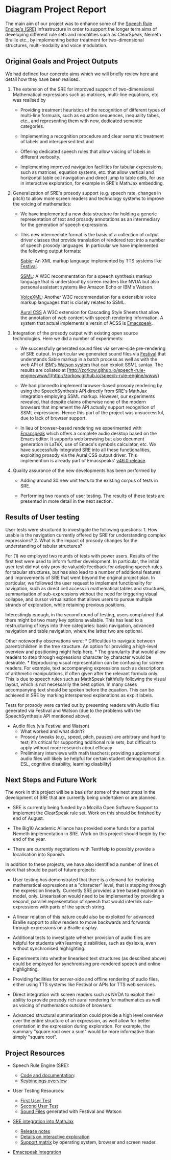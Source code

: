 # Diagram Project Report 

The main aim of our project was to enhance some of the
[Speech Rule Engine's (SRE)](https://github.com/zorkow/speech-rule-engine)
infrastructure in order to support the longer term aims of developing different
rule sets and modalities such as ClearSpeak, Nemeth Braille etc., by
implementing better treatment for two-dimensional structures, multi-modality and
voice modulation.
    

## Original Goals and Project Outputs

We had defined four concrete aims which we will briefly review here and detail
how they have been realised.


1. The extension of the SRE for improved support of two-dimensional Mathematical
expressions such as matrices, multi-line equations, etc. was realised by

    * Providing treatment heuristics of the recognition of different types of
      multi-line formuals, such as equation sequences, inequality tabes, etc.,
      and representing them with new, dedicated semantic categories.

    * Implementing a recognition procedure and clear semantic treatment of
      labels and interspersed text and

    * Offering dedicated speech rules that allow voicing of labels in different
      verbosity.

    * Implementing improved navigation facilities for tabular expressions, such
      as matrices, equation systems, etc. that allow vertical and horizontal
      table cell navigation and direct jump to table cells, for use in
      interactive exploration, for example in SRE's MathJax embedding.

1. Generalization of SRE's prosody support (e.g. speech rate, changes in pitch)
to allow more screen readers and technology systems to improve the voicing of
mathematics:
   
     * We have implemented a new data structure for holding a generic
       representation of text and prosody annotations as an intermediary for the
       generation of speech expressions.
   
     * This new intermediate format is the basis of a collection of output driver
       classes that provide translation of rendered text into a number of speech
       prosody languages. In particular we have implemented the following output
       formats:

       [Sable](http://clas.mq.edu.au/speech/synthesis/sable/sabpap.html): An
             XML markup language implemented by TTS systems like
             [Festival](https://en.wikipedia.org/wiki/Festival_Speech_Synthesis_System).
       
       [SSML](https://www.w3.org/TR/speech-synthesis/): A W3C
         recommentation for a speech synthesis markup language that is
         understood by screen readers like NVDA but also personal assistant
         systems like Amazon Echo or IBM's Watson.
       
       [VoiceXML](https://www.w3.org/TR/voicexml20/): Another W3C
         recommendation for a extensible voice markup languages that is closely
         related to SSML.
         
       [Aural CSS](https://www.w3.org/TR/CSS21/aural.html) A W3C extension
         for Cascading Style Sheets that allow the annotation of web content
         with speech rendering information. A system that actual implements a
         versin of ACSS is [Emacspeak](https://en.wikipedia.org/wiki/Emacspeak).
       

1. Integration of the prosody output with existing open source
   technologies. Here we did a number of experiments:

    * We successfully generated sound files via server-side pre-rendering of SRE
      output. In particular we generated sound files via
      [Festival](https://en.wikipedia.org/wiki/Festival_Speech_Synthesis_System)
      that understands Sable markup in a batch process as well as with the web
      API of [IBM's Watson system](https://text-to-speech-demo.mybluemix.net/)
      that can exploit SSML syntax. The results are collated at
      [http://zorkow.github.io/speech-rule-engine/www/](http://zorkow.github.io/speech-rule-engine/www/)

    * We had plannedto implement browser-based prosody rendering by using the
      SpeechSynthesis API directly from SRE's MathJax integration employing SSML
      markup. However, our experiments revealed, that despite claims otherwise
      none of the modern browsers that implement the API actually support
      recognition of SSML expressions. Hence this part of the project was
      unsuccessful, due to lack of browser support.

    * In lieu of browser-based rendering we experimented with
      [Emacspeak](https://en.wikipedia.org/wiki/Emacspeak) which offers a
      complete audio desktop based on the Emacs editor. It supports web browsing
      but also document generation in LaTeX, use of Emacs's symbols calculator,
      etc.  We have successfully integrated SRE into all these functionalities,
      exploiting prosody via the Aural CSS output driver. This implemention is
      already part of Emacspeaks'
      [v46.0 release](http://emacspeak.sourceforge.net/releases/release-46.0.html).


1. Quality assurance of the new developments has been performed by 

    * Adding around 30 new unit tests to the existing corpus of tests in SRE.

    * Performing two rounds of user testing. The results of these tests are
      presented in more detail in the next section.


## Results of User testing

User tests were structured to investigate the following questions:
    1. How usable is the navigation currently offered by SRE for understanding complex expressions?
    2. What is the impact of prosody changes for the understanding of tabular structures?

For (1) we employed two rounds of tests with power users.  Results of the first
test were used to inform further development.  In particular, the initial user
test did not only provide valuable feedback for adapting speech rules for
tabular structures, but has also lead to a number of additional features and
improvements of SRE that went beyond the original project plan. In particular,
we followed the user request to implement functionality for navigation, such as
direct cell access in mathematical tables and structures, summarisation of
sub-expressions without the need for triggering visual collapse, and cursor
virtualisation that allows users to pursue multiple strands of exploration,
while retaining previous positions.

Interestingly enough, in the second round of testing, users complained that
there might be two many key options available. This has lead to a restructuring
of keys into three categories: basic navigation, advanced navigation and table
navigation, where the latter two are optional. 

Other noteworthy observations were:
    * Difficulties to navigate between parent/children in the tree structure. An
      option for providing a high-level overview and positioning might help here.
	* The granularity that would allow readers to step through expressions
      character by character would be desirable.
	* Reproducing visual representation can be confusing for screen readers. For
      example, text accompanying expressions such as descriptions of arithmetic
      manipulations, if often given after the relevant formula only. This is due
      to speech rules such as MathSpeak faithfully following the visual layout,
      which is not necessarily the best option. In many cases accompanying text
      should be spoken before the equation. This can be achieved in SRE by
      marking interspersed explanations as explit labels.

Tests for prosody were carried out by presenting readers with Audio files
generated via Festival and Watson (due to the problems with the SpeechSynthesis
API mentioned above).

* Audio files (via Festival and Watson)
	* What worked and what didn’t?
	* Prosody tweaks (e.g., speed, pitch, pauses) are arbitrary and hard to test; it’s critical for supporting additional rule sets, but difficult to apply without more research about efficacy
	* Preliminary interviews with math teachers: providing supplemental audio files will likely be helpful for certain student demographics (i.e. ESL, cognitive disability, learning disability)


## Next Steps and Future Work

The work in this project will be a basis for some of the next steps in the
development of SRE that are currently being undertaken or are planned.

* SRE is currently being funded by a Mozilla Open Software Support to implement
  the ClearSpeak rule set. Work on this should be finished by end of August.

* The Big10 Academic Alliance has provided some funds for a partial Nemeth
  implementation in SRE. Work on this project should begin by the end of the
  year.

* There are currently negotations with TextHelp to possibly provide a
  localisation into Spanish.

In addition to these projects, we have also identified a number of lines of work
that should be part of future projects:

* User testing has demonstrated that there is a demand for exploring
  mathematical expressions at a "character" level, that is stepping through the
  expression linearly. Currently SRE provides a tree based exploration model,
  only. Linearisation would need to be implemented by providing a second,
  parallel representation of speech that would interlink sub-expressions with
  parts of the speech string.
  
* A linear relation of this nature could also be exploited for advanced Braille
  support to allow readers to move backwards and forwards through expressions on
  a Braille display.

* Additional tests to investigate whether provision of audio files are helpful
  for students with learning disabilities, such as dyslexia, even without
  synchronised highlighting.
  
* Experiments into whether linearised text structures (as described above) could
  be employed for synchronising pre-rendered speech and online highlighting.

* Providing facilities for server-side and offline rendering of audio files,
  either using TTS systems like Festival or APIs for TTS web services.

* Direct integration with screen readers such as NVDA to exploit their ability
  to provide prosody rich aural rendering for mathematics as well as voicing of
  mathematics outside of browsers.
  
* Advanced structural summarisation could provide a high level overview over the
  entire structure of an expression, as well allow for better orientation in the
  expression during exploration. For example, the summary "square root over a
  sum" would be more informative than simply "square root".


## Project Resources
  
  * Speech Rule Engine (SRE):
      * [Code and documentation](https://github.com/zorkow/speech-rule-engine): 
      * [Keybindings overview](http://zorkow.github.io/speech-rule-engine/www/keybindings.html) 

  * User Testing Resources:
      * [First User Test](http://zorkow.github.io/speech-rule-engine/www/tests1)
      * [Second User Test](http://zorkow.github.io/speech-rule-engine/www/)
      * [Sound Files](http://zorkow.github.io/speech-rule-engine/www/)  generated with Festival and Watson
        
  * [SRE integration into MathJax](https://github.com/mathjax/MathJax-a11y)
      * [Release notes](https://www.mathjax.org/mathjax-accessibility-extensions-v1-now-available/)
      * [Details on interactive exploration](https://github.com/mathjax/MathJax-a11y/blob/master/docs/README.md)
      * [Support matrix](https://github.com/mathjax/MathJax-a11y/blob/master/docs/README.md#support)
        by operating system, browser and screen reader.
  
  * [Emacspeak Integration](https://github.com/zorkow/emacs-math-speak)
 


